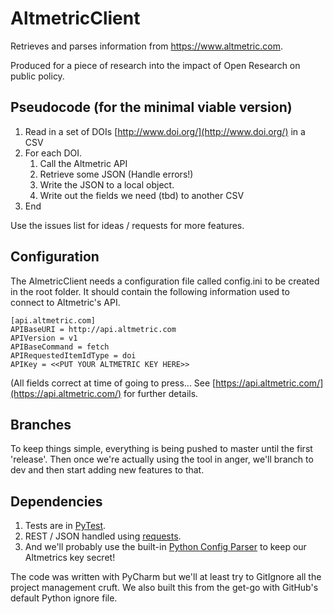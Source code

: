# AltmetricClient

Retrieves and parses information from https://www.altmetric.com.

Produced for a piece of research into the impact of Open Research on public policy.

## Pseudocode (for the minimal viable version)

1. Read in a set of DOIs [http://www.doi.org/](http://www.doi.org/) in a CSV
2. For each DOI.
    1. Call the Altmetric API
    2. Retrieve some JSON (Handle errors!)
    3. Write the JSON to a local object.
    4. Write out the fields we need (tbd) to another CSV
3. End

Use the issues list for ideas / requests for more features.

## Configuration

The AlmetricClient needs a configuration file called config.ini to be created in the root folder. It should contain the following information used to connect to Altmetric's API.

    [api.altmetric.com]
    APIBaseURI = http://api.altmetric.com
    APIVersion = v1
    APIBaseCommand = fetch
    APIRequestedItemIdType = doi
    APIKey = <<PUT YOUR ALTMETRIC KEY HERE>>


(All fields correct at time of going to press... See [https://api.altmetric.com/](https://api.altmetric.com/) for further details.

## Branches

To keep things simple, everything is being pushed to master until the first 'release'. Then once we're actually using the tool in anger, we'll branch to dev and then start adding new features to that.

## Dependencies

1. Tests are in [PyTest](https://docs.pytest.org/en/latest/).
2. REST / JSON handled using [requests](http://docs.python-requests.org/en/master/).
3. And we'll probably use the built-in [Python Config Parser](https://docs.python.org/3/library/configparser.html) to keep our Altmetrics key secret!

The code was written with PyCharm but we'll at least try to GitIgnore all the project management cruft. We also built this from the get-go with GitHub's default Python ignore file.
